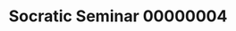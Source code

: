 ---
layout: post
type: socratic
title: "Socratic Seminar 00000004"
meetup: https://www.meetup.com/miami-bitdevs/events/283381312/
---